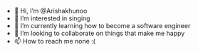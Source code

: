 - 👋 Hi, I’m @Arishakhunoo
- 👀 I’m interested in singing
- 🌱 I’m currently learning how to become a software engineer
- 💞️ I’m looking to collaborate on things that make me happy
- 📫 How to reach me none :( 

<!---
Arishakhunoo/Arishakhunoo is a ✨ special ✨ repository because its `README.md` (this file) appears on your GitHub profile.
You can click the Preview link to take a look at your changes.
--->
